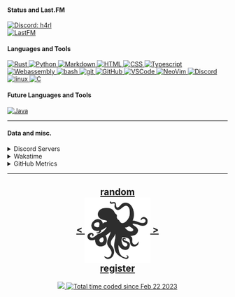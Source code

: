 <!---
h4rldev/h4rldev is a ✨ special ✨ repository because its `README.md` (this file) appears on your GitHub profile.
You can click the Preview link to take a look at your changes.
--->

<h4> Status and Last.FM </h4>
<a href="https://discord.com/users/275689969601871882">
    <img src="https://discord.c99.nl/widget/theme-4/275689969601871882.png"
    alt="Discord: h4rl" />
</a>
    <br>
<a href="https://www.last.fm/user/h4rl3h">
    <img src="https://lastfm-recently-played.vercel.app/api?user=h4rl3h&count=1" alt="LastFM" />
</a>

<h4>Languages and Tools </h4>
<a href="https://www.rust-lang.org">
    <img src="https://skillicons.dev/icons?i=rust" alt="Rust" />
</a>
<a href="https://www.python.org">
    <img src="https://skillicons.dev/icons?i=py" alt="Python" />
</a>
<a href="https://en.wikipedia.org/wiki/Markdown">
    <img src="https://skillicons.dev/icons?i=md" alt="Markdown" />
</a>
<a href="https://developer.mozilla.org/en-US/docs/Web/HTML">
    <img src="https://skillicons.dev/icons?i=html" alt="HTML" />
</a>
<a href="https://developer.mozilla.org/en-US/docs/Web/CSS">
    <img src="https://skillicons.dev/icons?i=css" alt="CSS" />
</a>
<a href="https://www.typescriptlang.org">
    <img src="https://skillicons.dev/icons?i=ts" alt="Typescript" />
</a>
<a href="https://developer.mozilla.org/en-US/docs/WebAssembly">
    <img src="https://skillicons.dev/icons?i=wasm" alt="Webassembly" />
</a>
<a href="https://en.wikipedia.org/wiki/Bash_(Unix_shell)">
    <img src="https://skillicons.dev/icons?i=bash" alt="bash" />
</a>
<a href="https://git-scm.com">
    <img src="https://skillicons.dev/icons?i=git" alt="git" />
</a>
<a href="https://github.com/h4rldev">
    <img src="https://skillicons.dev/icons?i=github" alt="GitHub" />
</a>
<a href="https://github.com/microsoft/vscode">
    <img src="https://skillicons.dev/icons?i=vscode" alt="VSCode" />
</a>
<a href="https://neovim.io">
    <img src="https://skillicons.dev/icons?i=neovim" alt="NeoVim" />
</a>
<a href="https://discord.com/users/275689969601871882">
    <img src="https://skillicons.dev/icons?i=discord" alt="Discord" />
</a>
<a href="https://www.linuxfoundation.org">
    <img src="https://skillicons.dev/icons?i=linux" alt="linux" />
</a>
<a href="https://en.wikipedia.org/wiki/C_(programming_language)">
    <img src="https://skillicons.dev/icons?i=c" alt="C" />
</a>

<h4> Future Languages and Tools </h4>
<a href="https://java.com">
    <img src="https://skillicons.dev/icons?i=java" alt="Java" />
</a>
<hr>
<h4>Data and misc.</h4>
<details>
    <summary>Discord Servers</summary>
    <a href="https://discord.gg/bMWgD85MJ6">
        ani / ani-gui
    </a>
    </br>
    <a href="https://discord.gg/aPdx2aFN5A">
        foobar
    </a>
</details>
<details>
    <summary>Wakatime</summary>

<!--START_SECTION:waka-->

```txt
From: 21 February 2023 - To: 07 August 2024

Total Time: 423 hrs 56 mins

Rust              179 hrs 46 mins >>>>>>>>>>===============   40.19 %
C                 35 hrs 1 min    >>=======================   07.83 %
Other             23 hrs 24 mins  >========================   05.23 %
Python            22 hrs 19 mins  >========================   04.99 %
HTML              20 hrs 31 mins  >========================   04.59 %
Svelte            18 hrs 56 mins  >========================   04.23 %
Bash              17 hrs 30 mins  >========================   03.91 %
CSS               17 hrs 14 mins  >========================   03.85 %
Astro             16 hrs 26 mins  >========================   03.68 %
Nix               15 hrs 44 mins  >========================   03.52 %
YAML              11 hrs 5 mins   >========================   02.48 %
TOML              10 hrs 38 mins  >========================   02.38 %
Markdown          8 hrs 14 mins   =========================   01.84 %
SCSS              7 hrs 30 mins   =========================   01.68 %
Java              6 hrs 53 mins   =========================   01.54 %
Makefile          6 hrs 8 mins    =========================   01.37 %
JavaScript        4 hrs 22 mins   =========================   00.98 %
conf              4 hrs 10 mins   =========================   00.93 %
Docker            4 hrs           =========================   00.89 %
JSON              3 hrs 18 mins   =========================   00.74 %
Lua               2 hrs 50 mins   =========================   00.63 %
Assembly          1 hr 48 mins    =========================   00.40 %
Text              1 hr 17 mins    =========================   00.29 %
sshconfig         1 hr 1 min      =========================   00.23 %
Zig               44 mins         =========================   00.17 %
Git Config        37 mins         =========================   00.14 %
INI               36 mins         =========================   00.14 %
GDScript3         30 mins         =========================   00.11 %
SQL               29 mins         =========================   00.11 %
gitignore         28 mins         =========================   00.11 %
Ezhil             27 mins         =========================   00.10 %
XML               26 mins         =========================   00.10 %
Slint             24 mins         =========================   00.09 %
desktop           19 mins         =========================   00.07 %
sh                18 mins         =========================   00.07 %
Java Properties   15 mins         =========================   00.06 %
systemd           14 mins         =========================   00.05 %
kdl               10 mins         =========================   00.04 %
bat               8 mins          =========================   00.03 %
TSConfig          8 mins          =========================   00.03 %
TypeScript        7 mins          =========================   00.03 %
jsonc             6 mins          =========================   00.02 %
Batchfile         5 mins          =========================   00.02 %
Objective-C       4 mins          =========================   00.02 %
udevrules         4 mins          =========================   00.02 %
fstab             2 mins          =========================   00.01 %
ActionScript 3    2 mins          =========================   00.01 %
gitconfig         1 min           =========================   00.01 %
D                 1 min           =========================   00.01 %
ActionScript      1 min           =========================   00.01 %
fish              1 min           =========================   00.00 %
zsh               1 min           =========================   00.00 %
ca65 assembler    1 min           =========================   00.00 %
Git               0 secs          =========================   00.00 %
netrw             0 secs          =========================   00.00 %
TSQL              0 secs          =========================   00.00 %
Image (svg)       0 secs          =========================   00.00 %
image_nvim        0 secs          =========================   00.00 %
PowerShell        0 secs          =========================   00.00 %
Tcsh              0 secs          =========================   00.00 %
```

<!--END_SECTION:waka-->

</details>

<details>
    <summary>GitHub Metrics</summary>
    <img src= "./github-metrics.svg">
</details>

<hr>

<h2 align="center">
    <a href=https://octo-ring.com/p/h4rldev/random>
           random
    </a>
    <br>
    <a href="https://octo-ring.com/p/h4rldev/prev">
        <
    </a>
    <a href="https://octo-ring.com/">
        <img align="center" src=".resources/octopus.svg" height="150px" />
    </a>
    <a href="https://octo-ring.com/p/h4rldev/next">
        >
    </a>
    <br>
    <a href="https://octo-ring.com/register">
           register
    </a>
</h2>
<p align="center">
  <a href="https://github.com/h4rldev">
    <img src="https://komarev.com/ghpvc/?username=h4rldev&color=blueviolet&style=flat-square" />
  <a href="https://wakatime.com/@a96ce7fe-c8df-4036-8791-65e6c7bbd3b1">
    <img src="https://wakatime.com/badge/user/a96ce7fe-c8df-4036-8791-65e6c7bbd3b1.svg?style=flat-square" alt="Total time coded since Feb 22 2023" />
  </a>
</p>
